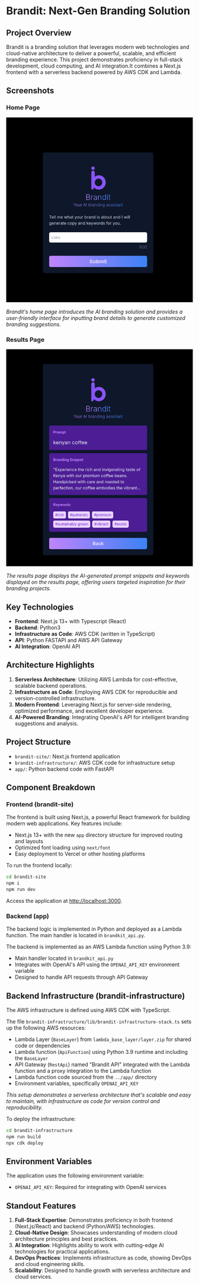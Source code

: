 

# Brandit: Next-Gen Branding Solution

## Project Overview

Brandit is a branding solution that leverages modern web technologies and cloud-native architecture to deliver a powerful, scalable, and efficient branding experience. This project demonstrates proficiency in full-stack development, cloud computing, and AI integration.It combines a Next.js frontend with a serverless backend powered by AWS CDK and Lambda. 

## Screenshots

### Home Page
![Home Page](./assets/home-page-screenshot.png)

*Brandit's home page introduces the AI branding solution and provides a user-friendly interface for inputting brand details to generate customized branding suggestions.*

### Results Page
![Results Page](./assets/results-page-screenshot.png)

*The results page displays the AI-generated prompt snippets and keywords displayed on the results page, offering users targeted inspiration for their branding projects.*

## Key Technologies

- **Frontend**: Next.js 13+ with Typescript (React)
- **Backend**: Python3
- **Infrastructure as Code**: AWS CDK (written in TypeScript)
- **API**: Python FASTAPI and AWS API Gateway
- **AI Integration**: OpenAI API

## Architecture Highlights

1. **Serverless Architecture**: Utilizing AWS Lambda for cost-effective, scalable backend operations.
2. **Infrastructure as Code**: Employing AWS CDK for reproducible and version-controlled infrastructure.
3. **Modern Frontend**: Leveraging Next.js for server-side rendering, optimized performance, and excellent developer experience.
4. **AI-Powered Branding**: Integrating OpenAI's API for intelligent branding suggestions and analysis.

## Project Structure

- `brandit-site/`: Next.js frontend application
- `brandit-infrastructure/`: AWS CDK code for infrastructure setup
- `app/`: Python backend code with FastAPI

## Component Breakdown

### Frontend (brandit-site)

The frontend is built using Next.js, a powerful React framework for building modern web applications. Key features include:

- Next.js 13+ with the new `app` directory structure  for improved routing and layouts
- Optimized font loading using `next/font`
- Easy deployment to Vercel or other hosting platforms

To run the frontend locally:

```bash
cd brandit-site
npm i
npm run dev
```

Access the application at [http://localhost:3000](http://localhost:3000).

### Backend (app)

The backend logic is implemented in Python and deployed as a Lambda function. The main handler is located in `brandkit_api.py`.

The backend is implemented as an AWS Lambda function using Python 3.9:
- Main handler located in `brandkit_api.py`
- Integrates with OpenAI's API using the `OPENAI_API_KEY` environment variable
- Designed to handle API requests through API Gateway

## Backend Infrastructure (brandit-infrastructure)

The AWS infrastructure is defined using AWS CDK with TypeScript. 

The file ```brandit-infrastructure/lib/brandit-infrastructure-stack.ts```  sets up the following AWS resources:
- Lambda Layer (`BaseLayer`) from `lambda_base_layer/layer.zip` for shared code or dependencies
- Lambda function (`ApiFunction`) using Python 3.9 runtime and including the `BaseLayer`
- API Gateway (`RestApi`) named "Brandit API" integrated with the Lambda function and a proxy integration to the Lambda function
- Lambda function code sourced from the `../app/` directory
- Environment variables, specifically `OPENAI_API_KEY`

*This setup demonstrates a serverless architecture that's scalable and easy to maintain, with infrastructure as code for version control and reproducibility.*

To deploy the infrastructure:

```bash
cd brandit-infrastructure
npm run build
npx cdk deploy
```


## Environment Variables

The application uses the following environment variable:

- `OPENAI_API_KEY`: Required for integrating with OpenAI services


## Standout Features

1. **Full-Stack Expertise**: Demonstrates proficiency in both frontend (Next.js/React) and backend (Python/AWS) technologies.
2. **Cloud-Native Design**: Showcases understanding of modern cloud architecture principles and best practices.
3. **AI Integration**: Highlights ability to work with cutting-edge AI technologies for practical applications.
4. **DevOps Practices**: Implements infrastructure as code, showing DevOps and cloud engineering skills.
5. **Scalability**: Designed to handle growth with serverless architecture and cloud services.


